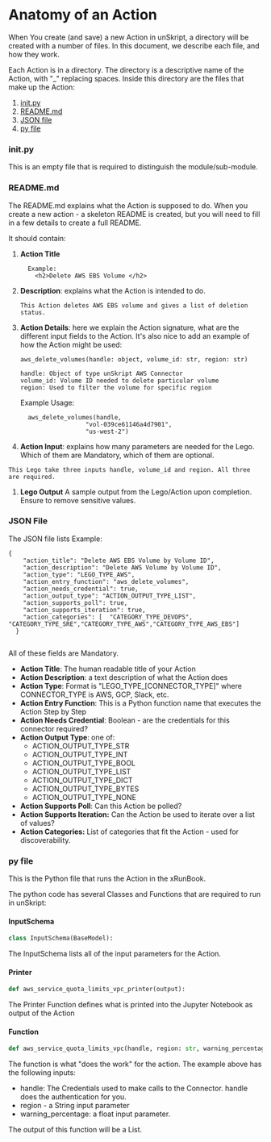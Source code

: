 # Anatomy of an Action

When You create (and save) a new Action in unSkript, a directory will be created with a number of files. In this document, we describe  each file, and how they work.

Each Action is in a directory.  The directory is a descriptive name of the Action, with "\_" replacing spaces.  Inside this directory are the files that make up the Action:

1. [init.py](anatomy-of-an-action.md#undefined)
2. [README.md](anatomy-of-an-action.md#readme.md)
3. [JSON file](anatomy-of-an-action.md#json-file)
4. [py file](anatomy-of-an-action.md#py-file)

### init.py

This is an empty file that is required to distinguish the module/sub-module. &#x20;

### README.md

The README.md explains what the Action is supposed to do.  When you create a new action - a skeleton README is created, but you will need to fill in a few details to create a full README.



It should contain:

1.  **Action Title**

    ```
      Example:
        <h2>Delete AWS EBS Volume </h2>
    ```
2.  **Description**: explains what the Action is intended to do.

    ```
    This Action deletes AWS EBS volume and gives a list of deletion status.
    ```
3.  **Action Details**: here we explain the Action signature, what are the different input fields to the Action. It's also nice to add an example of how the Action might be used:

    ```
    aws_delete_volumes(handle: object, volume_id: str, region: str)

    handle: Object of type unSkript AWS Connector
    volume_id: Volume ID needed to delete particular volume
    region: Used to filter the volume for specific region
    ```

    Example Usage:

    ```
      aws_delete_volumes(handle,
                      "vol-039ce61146a4d7901",
                      "us-west-2")
    ```
4. **Action Input**: explains how many parameters are needed for the Lego. Which of them are Mandatory, which of them are optional.

```
This Lego take three inputs handle, volume_id and region. All three are required.
```

1. **Lego Output** A sample output from the Lego/Action upon completion. Ensure to remove sensitive values.

### JSON File



The JSON file lists Example:

```
{
    "action_title": "Delete AWS EBS Volume by Volume ID",
    "action_description": "Delete AWS Volume by Volume ID",
    "action_type": "LEGO_TYPE_AWS",
    "action_entry_function": "aws_delete_volumes",
    "action_needs_credential": true,
    "action_output_type": "ACTION_OUTPUT_TYPE_LIST",
    "action_supports_poll": true,
    "action_supports_iteration": true,
    "action_categories": [  "CATEGORY_TYPE_DEVOPS", "CATEGORY_TYPE_SRE","CATEGORY_TYPE_AWS","CATEGORY_TYPE_AWS_EBS"]
  }
  
```

All of these fields are Mandatory.

* **Action Title**: The human readable title of your Action
* **Action Description**: a text description of what the Action does
* **Action Type**: Format is "LEGO\_TYPE\_\[CONNECTOR\_TYPE]" where CONNECTOR\_TYPE is AWS, GCP, Slack, etc.
* **Action Entry Function**: This is a Python function name that executes the Action Step by Step
* **Action Needs Credential**: Boolean - are the credentials for this connector required?
* **Action Output Type**: one of:&#x20;
  * ACTION\_OUTPUT\_TYPE\_STR
  * ACTION\_OUTPUT\_TYPE\_INT
  * ACTION\_OUTPUT\_TYPE\_BOOL
  * ACTION\_OUTPUT\_TYPE\_LIST
  * ACTION\_OUTPUT\_TYPE\_DICT
  * ACTION\_OUTPUT\_TYPE\_BYTES
  * ACTION\_OUTPUT\_TYPE\_NONE
* **Action Supports Poll**: Can this Action be polled?
* **Action Supports Iteration:** Can the Action be used to iterate over a list of values?
* **Action Categories:** List of categories that fit the Action - used for discoverability.

### py file

This is the Python file that runs the Action in the xRunBook.&#x20;

The python code has several Classes and Functions that are required to run in unSkript:

#### InputSchema

```python
class InputSchema(BaseModel):
```

The InputSchema lists all of the input parameters for the Action.

#### Printer

```python
def aws_service_quota_limits_vpc_printer(output):
```

The Printer Function defines what is printed into the Jupyter Notebook as output of the Action

#### Function

```python
def aws_service_quota_limits_vpc(handle, region: str, warning_percentage: float) -> List:
```

The function is what "does the work" for the action.  The example above has the following inputs:

* handle: The Credentials used to make calls to the Connector. handle does the authentication for you.
* region - a String input parameter
* warning\_percentage: a float input parameter.

The output of this function will be a List.
